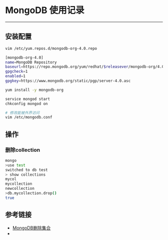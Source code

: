 # MongoDB 使用记录
***
## 安装配置
```sh
vim /etc/yum.repos.d/mongodb-org-4.0.repo

[mongodb-org-4.0]
name=MongoDB Repository
baseurl=https://repo.mongodb.org/yum/redhat/$releasever/mongodb-org/4.0/x86_64/
gpgcheck=1
enabled=1
gpgkey=https://www.mongodb.org/static/pgp/server-4.0.asc

yum install -y mongodb-org

service mongod start
chkconfig mongod on

# 修改能被外界访问
vim /etc/mongodb.conf
```

## 操作
### 删除collection
```sh
mongo
>use test
switched to db test
> show collections
mycol
mycollection
newcollection
>db.mycollection.drop()
true
```

## 参考链接
- [MongoDB删除集合](https://www.yiibai.com/mongodb/mongodb_drop_collection.html)
- 
